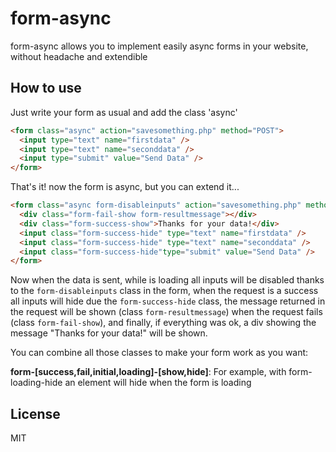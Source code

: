 # form-async #
form-async allows you to implement easily async forms in your website, without headache and extendible

## How to use ##
Just write your form as usual and add the class 'async'

```html
<form class="async" action="savesomething.php" method="POST">
  <input type="text" name="firstdata" />
  <input type="text" name="seconddata" />
  <input type="submit" value="Send Data" />
</form>
````

That's it! now the form is async, but you can extend it...

```html
<form class="async form-disableinputs" action="savesomething.php" method="POST">
  <div class="form-fail-show form-resultmessage"></div>
  <div class="form-success-show">Thanks for your data!</div>
  <input class="form-success-hide" type="text" name="firstdata" />
  <input class="form-success-hide" type="text" name="seconddata" />
  <input class="form-success-hide"type="submit" value="Send Data" />
</form>
```

Now when the data is sent, while is loading all inputs will be disabled thanks to the `form-disableinputs` class in the form, when the request is a success all inputs will hide due the `form-success-hide` class, the message returned in the request will be shown (class `form-resultmessage`) when the request fails (class `form-fail-show`), and finally, if everything was ok, a div showing the message "Thanks for your data!" will be shown.

You can combine all those classes to make your form work as you want:

__form-[success,fail,initial,loading]-[show,hide]__: For example, with form-loading-hide an element will hide when the form is loading

## License ##

MIT
